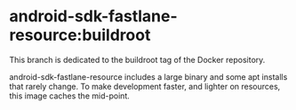 # android-sdk-fastlane-resource:buildroot

This branch is dedicated to the buildroot tag of the Docker repository.

android-sdk-fastlane-resource includes a large binary and some apt installs that rarely
change. To make development faster, and lighter on resources, this image caches
the mid-point.
